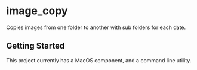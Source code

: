 # image_copy

Copies images from one folder to another with sub folders for each date.

## Getting Started

This project currently has a MacOS component, and a command line utility.
